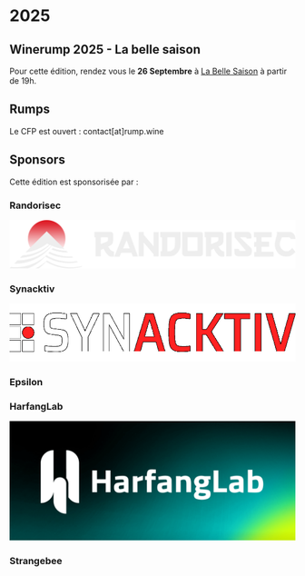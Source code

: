 # 2025

## Winerump 2025 - La belle saison

Pour cette édition, rendez vous le **26 Septembre** à [La Belle Saison](https://maps.app.goo.gl/X2wfp2rte3S8VUSf9) à partir de 19h.

## Rumps

Le CFP est ouvert : contact[at]rump.wine

## Sponsors

Cette édition est sponsorisée par :

### Randorisec

![](./medias/randorisec.png)

### Synacktiv

![](./medias/synacktiv.png)

### Epsilon 
<imgWhiteBg src="/medias/epsilon.svg" />

### HarfangLab 

![](./medias/harfanglab.png)

### Strangebee
<imgWhiteBg src="/medias/strangebee.svg" />
